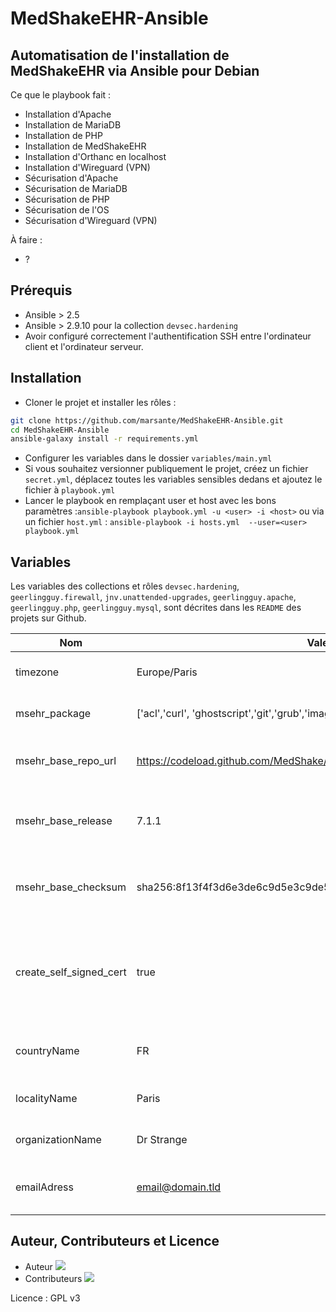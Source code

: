 # MedShakeEHR-Ansible

## Automatisation de l'installation de MedShakeEHR via Ansible pour Debian

Ce que le playbook fait :

- Installation d'Apache
- Installation de MariaDB
- Installation de PHP
- Installation de MedShakeEHR
- Installation d'Orthanc en localhost
- Installation d'Wireguard (VPN)
- Sécurisation d'Apache
- Sécurisation de MariaDB
- Sécurisation de PHP
- Sécurisation de l'OS
- Sécurisation d'Wireguard (VPN)

À faire :
- ?

## Prérequis
- Ansible > 2.5
- Ansible > 2.9.10 pour la collection `devsec.hardening`
- Avoir configuré correctement l'authentification SSH entre l'ordinateur client et l'ordinateur serveur.

## Installation 
- Cloner le projet et installer les rôles :
```bash
git clone https://github.com/marsante/MedShakeEHR-Ansible.git
cd MedShakeEHR-Ansible
ansible-galaxy install -r requirements.yml 
```
- Configurer les variables dans le dossier `variables/main.yml`
- Si vous souhaitez versionner publiquement le projet, créez un fichier `secret.yml`, déplacez toutes les variables sensibles dedans et ajoutez le fichier à `playbook.yml`
- Lancer le playbook en remplaçant user et host avec les bons paramètres :`ansible-playbook playbook.yml -u <user> -i <host>` ou via un fichier `host.yml` : `ansible-playbook -i hosts.yml  --user=<user> playbook.yml`

## Variables
Les variables des collections et rôles `devsec.hardening`, `geerlingguy.firewall`, `jnv.unattended-upgrades`, `geerlingguy.apache`, `geerlingguy.php`, `geerlingguy.mysql`, sont décrites dans les `README` des projets sur Github.

| Nom                     | Valeurs par défaut                                                       | Description                                                                                |
| ----                    | ------------------                                                       | ------------                                                                               |
| timezone                | Europe/Paris                                                             | Mettre à l'heure le serveur                                                                |
| msehr_package           | ['acl','curl', 'ghostscript','git','grub','imagemagick','ntp','pdftk','python3-openssl','wget'] | Installer les dépendances de MSEHR                                                         |
| msehr_base_repo_url     | https://codeload.github.com/MedShake/MedShakeEHR-base/tar.gz/refs/tags/  | Url du dépôt où récupérer l'archive MsEHR                                                   |
| msehr_base_release      | 7.1.1                                                                    | Version de l'archive à récupérer (sans le préfixe `v`)                                     |
| msehr_base_checksum     | sha256:8f13f4f3d6e3de6c9d5e3c9de52dd3683909067d0b01c60d6cbf32e530526a2d  | Somme de contrôle à effectuer sur l'archive récupérer                                      |
| create_self_signed_cert | true                                                                     | Mettre à `false` si vous ne voulez pas créer de certificat auto signé pour le serveur web |
| countryName             | FR                                                                       | le code de votre pays pour le certificat                                                   |
| localityName            | Paris                                                                    | Votre ville pour le certificat                                                             |
| organizationName        | Dr Strange                                                               | Votre raison sociale pour le certificat                                                    |
| emailAdress             | email@domain.tld                                                         | Votre adresse mail pour le certificat                                                       |

## Auteur, Contributeurs et Licence
- Auteur
[![](https://github.com/marsante.png?size=50)](https://github.com/marsante)
- Contributeurs
[![](https://github.com/indelog.png?size=50)](https://github.com/indelog)

Licence : GPL v3
